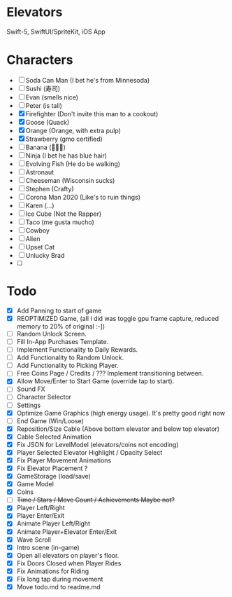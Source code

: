 # Elevators
Swift-5, SwiftUI/SpriteKit, iOS App

# Characters
- [ ] Soda Can Man (I bet he's from Minnesoda)
- [ ] Sushi (寿司)
- [ ] Evan (smells nice)
- [ ] Peter (is tall)
- [x] Firefighter (Don't invite this man to a cookout)
- [x] Goose (Quack)
- [x] Orange (Orange, with extra pulp)
- [x] Strawberry (gmo certified)
- [ ] Banana (🍌🦍🥵)
- [ ] Ninja (I bet he has blue hair)
- [ ] Evolving Fish (He do be walking)
- [ ] Astronaut
- [ ] Cheeseman (Wisconsin sucks)
- [ ] Stephen (Crafty)
- [ ] Corona Man 2020 (Like's to ruin things)
- [ ] Karen (...)
- [ ] Ice Cube (Not the Rapper)
- [ ] Taco (me gusta mucho)
- [ ] Cowboy
- [ ] Alien 
- [ ] Upset Cat
- [ ] Unlucky Brad
- [ ] 

# Todo
- [x] Add Panning to start of game
- [x] REOPTIMIZED Game, (all I did was toggle gpu frame capture, reduced memory to 20% of original :-])
- [ ] Random Unlock Screen.
- [ ] Fill In-App Purchases Template.
- [ ] Implement Functionality to Daily Rewards.
- [ ] Add Functionality to Random Unlock.
- [ ] Add Functionality to Picking Player.
- [ ] Free Coins Page / Credits / ??? Implement transitioning between.
- [x] Allow Move/Enter to Start Game (override tap to start).
- [ ] Sound FX
- [ ] Character Selector
- [ ] Settings
- [x] Optimize Game Graphics (high energy usage). It's pretty good right now
- [ ] End Game (Win/Loose)
- [x] Reposition/Size Cable (Above bottom elevator and below top elevator)
- [x] Cable Selected Animation
- [x] Fix JSON for LevelModel (elevators/coins not encoding)
- [x] Player Selected Elevator Highlight / Opacity Select
- [x] Fix Player Movement Animations
- [x] Fix Elevator Placement ?
- [x] GameStorage (load/save)
- [x] Game Model
- [x] Coins
- [ ] ~~Time / Stars / Move Count / Achievements      Maybe not?~~
- [x] Player Left/Right
- [x] Player Enter/Exit
- [x] Animate Player Left/Right
- [x] Animate Player+Elevator Enter/Exit
- [x] Wave Scroll
- [x] Intro scene (in-game)
- [x] Open all elevators on player's floor.
- [x] Fix Doors Closed when Player Rides
- [x] Fix Animations for Riding
- [x] Fix long tap during movement
- [x] Move todo.md to readme.md
